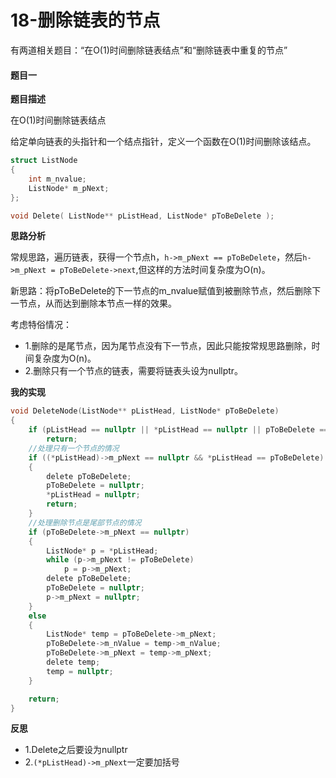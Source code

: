 # 18-删除链表的节点

有两道相关题目：“在O(1)时间删除链表结点”和“删除链表中重复的节点”

#### 题目一

**题目描述**

在O(1)时间删除链表结点

给定单向链表的头指针和一个结点指针，定义一个函数在O(1)时间删除该结点。

```c
struct ListNode
{
	int m_nvalue;
	ListNode* m_pNext;
};

void Delete( ListNode** pListHead, ListNode* pToBeDelete );
```

**思路分析**

常规思路，遍历链表，获得一个节点h，`h->m_pNext == pToBeDelete`，然后`h->m_pNext = pToBeDelete->next`,但这样的方法时间复杂度为O(n)。

新思路：将pToBeDelete的下一节点的m_nvalue赋值到被删除节点，然后删除下一节点，从而达到删除本节点一样的效果。

考虑特俗情况：

-	1.删除的是尾节点，因为尾节点没有下一节点，因此只能按常规思路删除，时间复杂度为O(n)。
-	2.删除只有一个节点的链表，需要将链表头设为nullptr。

**我的实现**

```c
void DeleteNode(ListNode** pListHead, ListNode* pToBeDelete)
{
	if (pListHead == nullptr || *pListHead == nullptr || pToBeDelete == nullptr)
		return;
	//处理只有一个节点的情况
	if ((*pListHead)->m_pNext == nullptr && *pListHead == pToBeDelete)
	{
		delete pToBeDelete;
		pToBeDelete = nullptr;
		*pListHead = nullptr;
		return;
	}
	//处理删除节点是尾部节点的情况
	if (pToBeDelete->m_pNext == nullptr)
	{
		ListNode* p = *pListHead;
		while (p->m_pNext != pToBeDelete)
			p = p->m_pNext;
		delete pToBeDelete;
		pToBeDelete = nullptr;
		p->m_pNext = nullptr;
	}
	else
	{
		ListNode* temp = pToBeDelete->m_pNext;
		pToBeDelete->m_nValue = temp->m_nValue;
		pToBeDelete->m_pNext = temp->m_pNext;
		delete temp;
		temp = nullptr;
	}

	return;
}
```

**反思**

-	1.Delete之后要设为nullptr
-	2.`(*pListHead)->m_pNext`一定要加括号